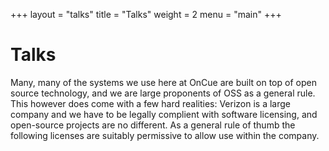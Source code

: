 +++
layout = "talks"
title  = "Talks"
weight = 2
menu   = "main"
+++

# Talks

Many, many of the systems we use here at OnCue are built on top of open source technology, and we are large proponents of OSS as a general rule. This however does come with a few hard realities: Verizon is a large company and we have to be legally complient with software licensing, and open-source projects are no different. As a general rule of thumb the following licenses are suitably permissive to allow use within the company.